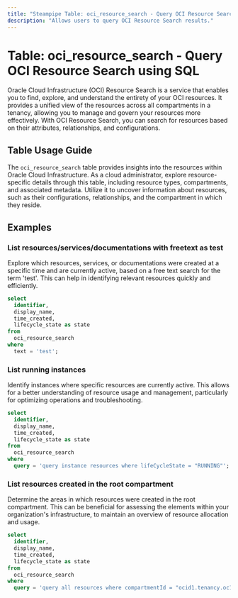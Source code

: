 ```yaml
---
title: "Steampipe Table: oci_resource_search - Query OCI Resource Search using SQL"
description: "Allows users to query OCI Resource Search results."
---
```


# Table: oci_resource_search - Query OCI Resource Search using SQL

Oracle Cloud Infrastructure (OCI) Resource Search is a service that enables you to find, explore, and understand the entirety of your OCI resources. It provides a unified view of the resources across all compartments in a tenancy, allowing you to manage and govern your resources more effectively. With OCI Resource Search, you can search for resources based on their attributes, relationships, and configurations.

## Table Usage Guide

The `oci_resource_search` table provides insights into the resources within Oracle Cloud Infrastructure. As a cloud administrator, explore resource-specific details through this table, including resource types, compartments, and associated metadata. Utilize it to uncover information about resources, such as their configurations, relationships, and the compartment in which they reside.

## Examples

### List resources/services/documentations with freetext as test
Explore which resources, services, or documentations were created at a specific time and are currently active, based on a free text search for the term 'test'. This can help in identifying relevant resources quickly and efficiently.

```sql
select
  identifier,
  display_name,
  time_created,
  lifecycle_state as state
from
  oci_resource_search
where
  text = 'test';
```

### List running instances
Identify instances where specific resources are currently active. This allows for a better understanding of resource usage and management, particularly for optimizing operations and troubleshooting.

```sql
select
  identifier,
  display_name,
  time_created,
  lifecycle_state as state
from
  oci_resource_search
where
  query = 'query instance resources where lifeCycleState = "RUNNING"';
```

### List resources created in the root compartment
Determine the areas in which resources were created in the root compartment. This can be beneficial for assessing the elements within your organization's infrastructure, to maintain an overview of resource allocation and usage.

```sql
select
  identifier,
  display_name,
  time_created,
  lifecycle_state as state
from
  oci_resource_search
where
  query = 'query all resources where compartmentId = "ocid1.tenancy.oc1..aaaaaaah5soecxzjetci3yjjnjqmfkr4po3"';
```